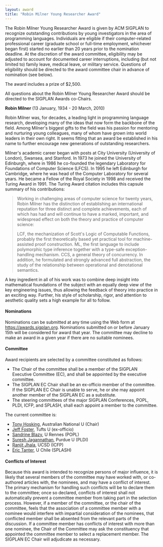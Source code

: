 ```yaml
---
layout: award
title: "Robin Milner Young Researcher Award"
---
```


The Robin Milner Young Researcher Award is given by ACM SIGPLAN to
recognize outstanding contributions by young investigators in the area
of programming languages. Individuals are eligible if their
computer-related professional career (graduate school or full-time
employment, whichever began first) started no earlier than 20 years
prior to the nomination deadline. At the discretion of the award
committee, eligibility may be adjusted to account for documented
career interruptions, including (but not limited to) family leave,
medical leave, or military service. Questions of eligibility should be
directed to the award committee chair in advance of nomination (see
below).

The award includes a prize of $2,500.

All questions about the Robin Milner Young Researcher Award should be
directed to the SIGPLAN Awards co-Chairs.

**Robin Milner** (13 January, 1934 - 20 March, 2010)

Robin Milner was, for decades, a leading light in programming language
research, developing many of the ideas that now form the backbone of
the field. Among Milner's biggest gifts to the field was his passion
for mentoring and nurturing young colleagues, many of whom have grown
into world leaders in their own right. It seems fitting that an award
be established in his name to further encourage new generations of
outstanding researchers.

Milner's academic career began with posts at City University
(University of London), Swansea, and Stanford. In 1973 he joined the
University of Edinburgh, where in 1986 he co-founded the legendary
Laboratory for Foundations of Computer Science (LFCS). In 1995 he left
Edinburgh for Cambridge, where he was head of the Computer Laboratory
for several years. He became a Fellow of the Royal Society in 1998 and
received the Turing Award in 1991. The Turing Award citation includes
this capsule summary of his contributions:

> Working in challenging areas of computer science for twenty years,
> Robin Milner has the distinction of establishing an international
> reputation for three distinct and complete achievements, each of
> which has had and will continue to have a marked, important, and
> widespread effect on both the theory and practice of computer
> science:
> 
> LCF, the mechanization of Scott's Logic of Computable Functions,
> probably the first theoretically based yet practical tool for
> machine-assisted proof construction.  ML, the first language to
> include polymorphic type inference together with a type-safe
> exception-handling mechanism.  CCS, a general theory of concurrency.
> In addition, he formulated and strongly advanced full abstraction,
> the study of the relationship between operational and denotational
> semantics.

A key ingredient in all of his work was to combine deep insight into
mathematical foundations of the subject with an equally deep view of
the key engineering issues, thus allowing the feedback of theory into
practice in an exciting way. Further, his style of scholarship, rigor,
and attention to aesthetic quality sets a high example for all to
follow.

#### Nominations

Nominations can be submitted at any time using the Web form at
<https://awards.sigplan.org>. Nominations submitted on or before
January 15th will be considered for award that year. The committee may
decline to make an award in a given year if there are no suitable
nominees.

#### Committee

Award recipients are selected by a committee constituted as follows:
* The Chair of the committee shall be a member of the SIGPLAN
  Executive Committee (EC), and shall be appointed by the executive
  committee.
* The SIGPLAN EC Chair shall be an ex-officio member of the committee.
  If the SIGPLAN EC Chair is unable to serve, he or she may appoint
  another member of the SIGPLAN EC as a substitute.
* The steering committees of the major SIGPLAN Conferences, POPL,
  PLDI, ICFP, and SPLASH, shall each appoint a member to the
  committee.

The current committee is:
* [Tony Hosking](https://cs.anu.edu.au/tony-hosking/), Australian
  National U (Chair)
* [Jeff Foster](https://www.eecs.tufts.edu/~jfoster/), Tufts U (ex-officio)
* [Sandrine Blazy](https://people.irisa.fr/Sandrine.Blazy/), U Rennes
  (POPL)
* [Suresh
  Jagannathan](https://www.cs.purdue.edu/people/faculty/suresh.html),
  Purdue U (PLDI)
* [Ranjit
  Jhala](https://cse.ucsd.edu/people/faculty-profiles/ranjit-jhala),
  UCSD (ICFP)
* [Eric Tanter](https://pleiad.cl/people/etanter), U Chile (SPLASH)

#### Conflicts of Interest

Because this award is intended to recognize persons of major
influence, it is likely that several members of the committee may have
worked with, or co-authored articles with, the nominees, and may have
a conflict of interest. The primary mechanism for handling such
conflicts will be to declare them to the committee; once so declared,
conflicts of interest shall not automatically prevent a committee
member from taking part in the selection process. However, if a member
of the committee, or the chair of the committee, feels that the
association of a committee member with a nominee would interfere with
impartial consideration of the nominees, that conflicted member shall
be absented from the relevant parts of the discussion. If a committee
member has conflicts of interest with more than one nominee, the Chair
of the Committee may ask the constituency that appointed the committee
member to select a replacement member.  The SIGPLAN EC Chair will
adjudicate as necessary.
